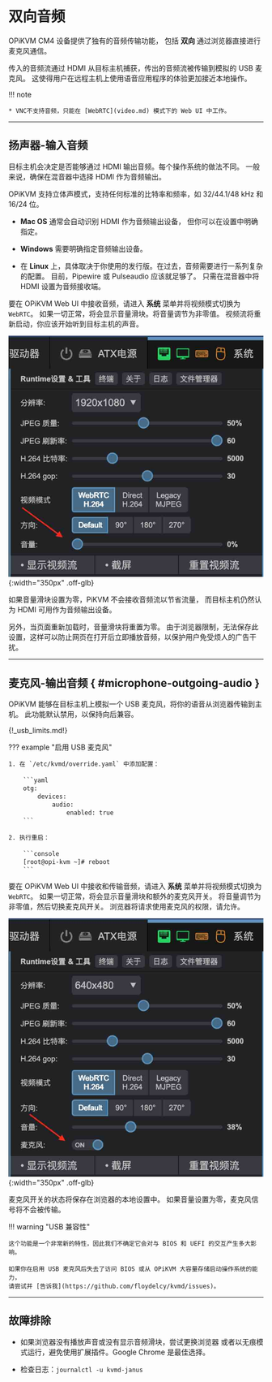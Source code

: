 # 双向音频

OPiKVM CM4 设备提供了独有的音频传输功能，
包括 **双向** 通过浏览器直接进行麦克风通信。

传入的音频流通过 HDMI 从目标主机捕获，传出的音频流被传输到模拟的 USB 麦克风。
这使得用户在远程主机上使用语音应用程序的体验更加接近本地操作。

!!! note

    * VNC不支持音频，只能在 [WebRTC](video.md) 模式下的 Web UI 中工作。

-----

## 扬声器-输入音频

目标主机会决定是否能够通过 HDMI 输出音频。每个操作系统的做法不同。
一般来说，确保在混音器中选择 HDMI 作为音频输出。

OPiKVM 支持立体声模式，支持任何标准的比特率和频率，如 32/44.1/48 kHz 和 16/24 位。

* **Mac OS** 通常会自动识别 HDMI 作为音频输出设备，
    但你可以在设置中明确指定。

* **Windows** 需要明确指定音频输出设备。

* 在 **Linux** 上，具体取决于你使用的发行版。在过去，音频需要进行一系列复杂的配置。
    目前，Pipewire 或 Pulseaudio 应该就足够了。
    只需在混音器中将 HDMI 设置为音频接收端。

要在 OPiKVM Web UI 中接收音频，请进入 **系统** 菜单并将视频模式切换为 `WebRTC`。
如果一切正常，将会显示音量滑块。将音量调节为非零值。
视频流将重新启动，你应该开始听到目标主机的声音。

![menu](img/audio/menu-speaker.jpg){:width="350px" .off-glb}

如果音量滑块设置为零，PiKVM 不会接收音频流以节省流量，
而目标主机仍然认为 HDMI 可用作为音频输出设备。

另外，当页面重新加载时，音量滑块将重置为零。
由于浏览器限制，无法保存此设置，这样可以防止网页在打开后立即播放音频，以保护用户免受烦人的广告干扰。

-----

## 麦克风-输出音频 { #microphone-outgoing-audio }

OPiKVM 能够在目标主机上模拟一个 USB 麦克风，将你的语音从浏览器传输到主机。
此功能默认禁用，以保持向后兼容。

{!_usb_limits.md!}

??? example "启用 USB 麦克风"

    1. 在 `/etc/kvmd/override.yaml` 中添加配置：

        ```yaml
        otg:
            devices:
                audio:
                    enabled: true
        ```

    2. 执行重启：

        ```console
        [root@opi-kvm ~]# reboot
        ```

要在 OPiKVM Web UI 中接收和传输音频，请进入 **系统** 菜单并将视频模式切换为 `WebRTC`。
如果一切正常，将会显示音量滑块和额外的麦克风开关。
将音量调节为非零值，然后切换麦克风开关。
浏览器将请求使用麦克风的权限，请允许。

![menu](img/audio/menu-mic.jpg){:width="350px" .off-glb}

麦克风开关的状态将保存在浏览器的本地设置中。
如果音量设置为零，麦克风信号将不会被传输。

!!! warning "USB 兼容性"

    这个功能是一个非常新的特性，因此我们不确定它会对与 BIOS 和 UEFI 的交互产生多大影响。

    如果你在启用 USB 麦克风后失去了访问 BIOS 或从 OPiKVM 大容量存储启动操作系统的能力，
    请尝试并 [告诉我](https://github.com/floydelcy/kvmd/issues)。

-----

## 故障排除

* 如果浏览器没有播放声音或没有显示音频滑块，尝试更换浏览器
    或者以无痕模式运行，避免使用扩展插件。Google Chrome 是最佳选择。

* 检查日志：`journalctl -u kvmd-janus`
